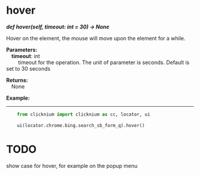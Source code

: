 # hover
***def hover(self, timeout: int = 30) -> None***  

Hover on the element, the mouse will move upon the element for a while.

**Parameters:**    
    &emsp;**timeout**: int  
        &emsp;&emsp; timeout for the operation. The unit of parameter is seconds. Default is set to 30 seconds  

**Returns:**  
    &emsp;None

**Example:**
***
```python
    from clicknium import clicknium as cc, locator, ui
    
    ui(locator.chrome.bing.search_sb_form_q).hover()
```

# TODO
show case for hover, for example on the popup menu